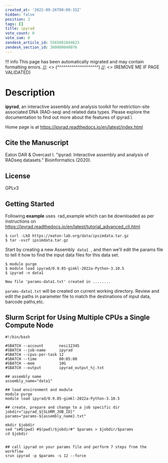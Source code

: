 ```yaml
---
created_at: '2022-09-26T08:09:35Z'
hidden: false
position: 2
tags: []
title: ipyrad
vote_count: 0
vote_sum: 0
zendesk_article_id: 5565081844623
zendesk_section_id: 360000040076
---
```




[//]: <> (REMOVE ME IF PAGE VALIDATED)
[//]: <> (vvvvvvvvvvvvvvvvvvvv)
!!! info
    This page has been automatically migrated and may contain formatting errors.
[//]: <> (^^^^^^^^^^^^^^^^^^^^)
[//]: <> (REMOVE ME IF PAGE VALIDATED)

# Description

**ipyrad**, an interactive assembly and analysis toolkit for
restriction-site associated DNA (RAD-seq) and related data types. Please
explore the documentation to find out more about the features of
ipyrad.\\

Home page is at https://ipyrad.readthedocs.io/en/latest/index.html

## Cite the Manuscript

Eaton DAR & Overcast I. "ipyrad: Interactive assembly and analysis of
RADseq datasets." Bioinformatics (2020).

## License

GPLv3

## Getting Started

Following **example** uses  rad\_example which can be downloaded as per
instructions on 
<https://ipyrad.readthedocs.io/en/latest/tutorial_advanced_cli.html> 

``` sl
$ curl -LkO https://eaton-lab.org/data/ipsimdata.tar.gz
$ tar -xvzf ipsimdata.tar.gz
```

Start by creating a new Assembly  `data1`  , and then we’ll edit the
params file to tell it how to find the input data files for this data
set.

``` sl
$ module purge
$ module load ipyrad/0.9.85-gimkl-2022a-Python-3.10.5
$ ipyrad -n data1

New file 'params-data1.txt' created in ........
```

`params-data1.txt` will be created on current working directory. Review
and edit the paths in parameter file to match the destinations of input
data, barcode paths,etc. 

## Slurm Script for Using Multiple CPUs a Single Compute Node

``` sl
#!/bin/bash

#SBATCH --account       nesi12345
#SBATCH --job-name      ipyrad
#SBATCH --cpus-per-task 12
#SBATCH --time          00:05:00
#SBATCH --mem           10G
#SBATCH --output        ipyrad_output_%j.txt

## assembly name
assembly_name="data1"

## load environment and module
module purge
module load ipyrad/0.9.85-gimkl-2022a-Python-3.10.5

## create, prepare and change to a job specific dir
jobdir="ipyrad_${SLURM_JOB_ID}"
params="params-${assembly_name}.txt"

mkdir $jobdir
sed "s#$(pwd) #$(pwd)/$jobdir#" $params > $jobdir/$params
cd $jobdir


## call ipyrad on your params file and perform 7 steps from the workflow
srun ipyrad -p $params -s 12 --force 

```
